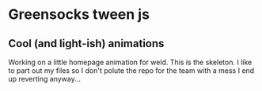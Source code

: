 # Greensocks tween js

## Cool (and light-ish) animations

Working on a little homepage animation for weld. This is the skeleton. I like to part out my files so I don't polute the repo for the team with a mess I end up reverting anyway...
